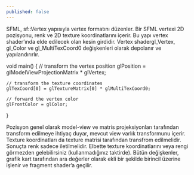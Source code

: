 ```yaml
---
published: false
---
```

SFML, sf::Vertex yapısıyla vertex formatını düzenler. Bir SFML vertexi 2D pozisyonu, renk ve 2D texture koordinatlarını içerir. Bu yapı vertex shader’ında elde edilecek olan kesin girdidir. Vertex shadergl_Vertex, gl_Color ve gl_MultiTexCoord0 değişkenleri olarak depolanır ve yapılandırırlır.

void main()
{
    // transform the vertex position
    glPosition = glModelViewProjectionMatrix * glVertex;

    // transform the texture coordinates
    glTexCoord[0] = glTextureMatrix[0] * glMultiTexCoord0;

    // forward the vertex color
    glFrontColor = glColor;
}

Pozisyon genel olarak model-view ve matris projeksiyonları tarafından transform edilmeye ihtiyaç duyar, mevcut view varlık transformunu içerir. Texture koordinatları da texture matrisi tarafından transfrom edilmelidir. Sonuçta renk sadece iletilmelidir. Elbette texture koordinatlarını veya rengi görmezden gelebilirsiniz (kullanmadığınız taktirde). 
Bütün değişkenler, grafik kart tarafından ara değerler olarak ekli bir şekilde birincil üzerine işlenir ve fragment shader’a geçilir. 